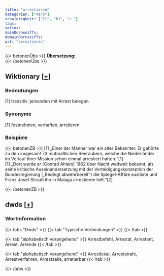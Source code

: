 ```yaml
---
title: "arrestieren"
kategorien: ["Verb"]
schwierigkeit: ["k1", "h1", "r_"]
tags:
series:
mainDornseiffs:
domainDornseiffs:
url: "arrestieren"
---
```


{{< betonenÜbs >}}
**Übersetzung:**  
{{< /betonenÜbs >}}

## Wiktionary [[+](https://de.wiktionary.org/wiki/arrestieren)]

### Bedeutungen
[1] transitiv: jemanden mit Arrest belegen  

### Synonyme
[1] festnehmen, verhaften, arretieren  

### Beispiele
{{< betonenZB >}}
[1] „Einer der Männer war ein alter Bekannter. Er gehörte zu den insgesamt 73 mutmaßlichen Seeräubern, welche die Niederländer im Verlauf ihrer Mission schon einmal arrestiert hatten.“[1]  
[1] „Dort wurde er [Conrad Ahlers] 1962 über Nacht weltweit bekannt, als seine kritische Auseinandersetzung mit der Verteidigungskonzeption der Bundesregierung („Bedingt abwehrbereit") die Spiegel-Affäre auslöste und Franz Josef Strauß ihn in Malaga arrestieren ließ.“[2]  

{{< /betonenZB >}}


## dwds [[+](https://www.dwds.de/wb/arrestieren)]

### Wortinformation
{{< tabs "Dwds" >}}
{{< tab "Typische Verbindungen" >}}
{{< /tab >}}

{{< tab "alphabetisch vorangehend" >}}
Arrestbefehl, Arrestat, Arrestant, Arrest, Arrende
{{< /tab >}}

{{< tab "alphabetisch vorangehend" >}}
Arrestlokal, Arreststrafe, Arrestverfahren, Arrestzelle, arretierbar
{{< /tab >}}

{{< /tabs >}}

